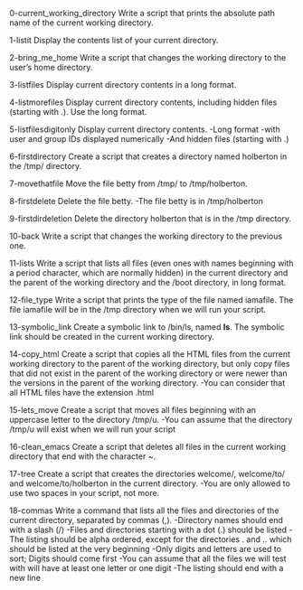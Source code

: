 0-current_working_directory
Write a script that prints the absolute path name of the current working directory.

1-listit
Display the contents list of your current directory.

2-bring_me_home
Write a script that changes the working directory to the user’s home directory.

3-listfiles
Display current directory contents in a long format.

4-listmorefiles
Display current directory contents, including hidden files (starting with .). Use the long format.

5-listfilesdigitonly
Display current directory contents.
-Long format
-with user and group IDs displayed numerically
-And hidden files (starting with .)

6-firstdirectory
Create a script that creates a directory named holberton in the /tmp/ directory.

7-movethatfile
Move the file betty from /tmp/ to /tmp/holberton.

8-firstdelete
Delete the file betty.
-The file betty is in /tmp/holberton

9-firstdirdeletion
Delete the directory holberton that is in the /tmp directory.

10-back
Write a script that changes the working directory to the previous one.

11-lists
Write a script that lists all files (even ones with names beginning with a period character, which are normally hidden) in the current directory and the parent of the working directory and the /boot directory, in long format.

12-file_type
Write a script that prints the type of the file named iamafile. The file iamafile will be in the /tmp directory when we will run your script.

13-symbolic_link
Create a symbolic link to /bin/ls, named __ls__. The symbolic link should be created in the current working directory.

14-copy_html
Create a script that copies all the HTML files from the current working directory to the parent of the working directory, but only copy files that did not exist in the parent of the working directory or were newer than the versions in the parent of the working directory.
-You can consider that all HTML files have the extension .html

15-lets_move
Create a script that moves all files beginning with an uppercase letter to the directory /tmp/u.
-You can assume that the directory /tmp/u will exist when we will run your script

16-clean_emacs
Create a script that deletes all files in the current working directory that end with the character ~.

17-tree
Create a script that creates the directories welcome/, welcome/to/ and welcome/to/holberton in the current directory.
-You are only allowed to use two spaces in your script, not more.

18-commas
Write a command that lists all the files and directories of the current directory, separated by commas (,).
-Directory names should end with a slash (/)
-Files and directories starting with a dot (.) should be listed
-The listing should be alpha ordered, except for the directories . and .. which should be listed at the very beginning
-Only digits and letters are used to sort; Digits should come first
-You can assume that all the files we will test with will have at least one letter or one digit
-The listing should end with a new line
